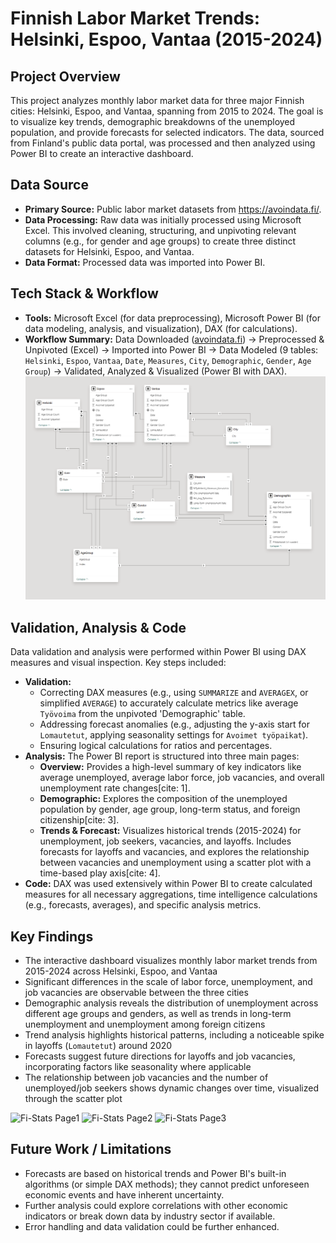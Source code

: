 # Finnish Labor Market Trends: Helsinki, Espoo, Vantaa (2015-2024)

## Project Overview

This project analyzes monthly labor market data for three major Finnish cities: Helsinki, Espoo, and Vantaa, spanning from 2015 to 2024. The goal is to visualize key trends, demographic breakdowns of the unemployed population, and provide forecasts for selected indicators. The data, sourced from Finland's public data portal, was processed and then analyzed using Power BI to create an interactive dashboard.

## Data Source

* **Primary Source:** Public labor market datasets from https://avoindata.fi/.
* **Data Processing:** Raw data was initially processed using Microsoft Excel. This involved cleaning, structuring, and unpivoting relevant columns (e.g., for gender and age groups) to create three distinct datasets for Helsinki, Espoo, and Vantaa.
* **Data Format:** Processed data was imported into Power BI.

## Tech Stack & Workflow

* **Tools:** Microsoft Excel (for data preprocessing), Microsoft Power BI (for data modeling, analysis, and visualization), DAX (for calculations).
* **Workflow Summary:** Data Downloaded ([avoindata.fi](https://avoindata.fi/)) -> Preprocessed & Unpivoted (Excel) -> Imported into Power BI -> Data Modeled (9 tables: `Helsinki`, `Espoo`, `Vantaa`, `Date`, `Measures`, `City`, `Demographic`, `Gender`, `Age Group`) -> Validated, Analyzed & Visualized (Power BI with DAX).
![My Schema](schema.png)
## Validation, Analysis & Code

Data validation and analysis were performed within Power BI using DAX measures and visual inspection. Key steps included:

* **Validation:**
    * Correcting DAX measures (e.g., using `SUMMARIZE` and `AVERAGEX`, or simplified `AVERAGE`) to accurately calculate metrics like average `Työvoima` from the unpivoted 'Demographic' table.
    * Addressing forecast anomalies (e.g., adjusting the y-axis start for `Lomautetut`, applying seasonality settings for `Avoimet työpaikat`).
    * Ensuring logical calculations for ratios and percentages.
* **Analysis:** The Power BI report is structured into three main pages:
    * **Overview:** Provides a high-level summary of key indicators like average unemployed, average labor force, job vacancies, and overall unemployment rate changes[cite: 1].
    * **Demographic:** Explores the composition of the unemployed population by gender, age group, long-term status, and foreign citizenship[cite: 3].
    * **Trends & Forecast:** Visualizes historical trends (2015-2024) for unemployment, job seekers, vacancies, and layoffs. Includes forecasts for layoffs and vacancies, and explores the relationship between vacancies and unemployment using a scatter plot with a time-based play axis[cite: 4].
* **Code:** DAX was used extensively within Power BI to create calculated measures for all necessary aggregations, time intelligence calculations (e.g., forecasts, averages), and specific analysis metrics.

## Key Findings

* The interactive dashboard visualizes monthly labor market trends from 2015-2024 across Helsinki, Espoo, and Vantaa
* Significant differences in the scale of labor force, unemployment, and job vacancies are observable between the three cities
* Demographic analysis reveals the distribution of unemployment across different age groups and genders, as well as trends in long-term unemployment and unemployment among foreign citizens
* Trend analysis highlights historical patterns, including a noticeable spike in layoffs (`Lomautetut`) around 2020
* Forecasts suggest future directions for layoffs and job vacancies, incorporating factors like seasonality where applicable
* The relationship between job vacancies and the number of unemployed/job seekers shows dynamic changes over time, visualized through the scatter plot

![Fi-Stats Page1](https://github.com/user-attachments/assets/08e15a12-6c42-465b-a406-77ae4ba69caf)
![Fi-Stats Page2](https://github.com/user-attachments/assets/47866ef4-2fd9-4394-8c2a-e7eeeb884aa7)
![Fi-Stats Page3](https://github.com/user-attachments/assets/b423625c-e803-49ec-bb1f-4c8fc868e052)


## Future Work / Limitations

* Forecasts are based on historical trends and Power BI's built-in algorithms (or simple DAX methods); they cannot predict unforeseen economic events and have inherent uncertainty.
* Further analysis could explore correlations with other economic indicators or break down data by industry sector if available.
* Error handling and data validation could be further enhanced.
